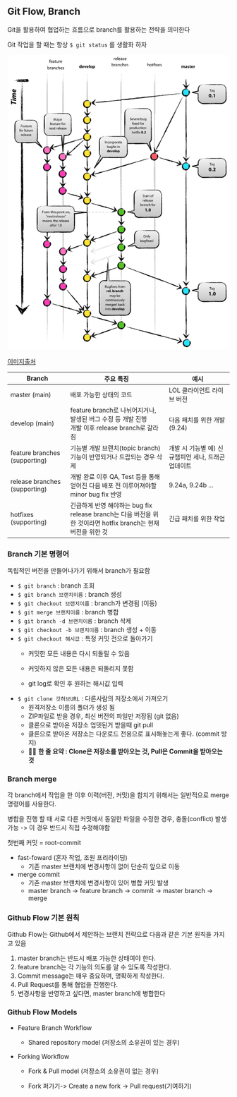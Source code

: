 ## Git Flow, Branch

Git을 활용하여 협업하는 흐름으로 branch를 활용하는 전략을 의미한다

Git 작업을 할 때는 항상 `$ git status` 를 생활화 하자

![git-model@2x](Git_Flow.assets/git-model@2x.png)

[이미지출처](https://nvie.com/posts/a-successful-git-branching-model/)

| Branch                        | 주요 특징                                                    | 예시                                                |
| ----------------------------- | ------------------------------------------------------------ | --------------------------------------------------- |
| master (main)                 | 배포 가능한 상태의 코드                                      | LOL 클라이언트 라이브 버전                          |
| develop (main)                | feature branch로 나뉘어지거나, 발생된 버그 수정 등 개발 진행 <br />개발 이후 release branch로 갈라짐 | 다음 패치를 위한 개발 (9.24)                        |
| feature branches (supporting) | 기능별 개발 브랜치(topic branch) <br />기능이 반영되거나 드랍되는 경우 삭제 | 개발 시 기능별 예) 신규챔피언 세나, 드래곤 업데이트 |
| release branches (supporting) | 개발 완료 이후 QA, Test 등을 통해 얻어진 다음 배포 전 이루어져야할 minor bug fix 반영 | 9.24a, 9.24b ...                                    |
| hotfixes (supporting)         | 긴급하게 반영 해야하는 bug fix <br />release branch는 다음 버전을 위한 것이라면 hotfix branch는 현재 버전을 위한 것 | 긴급 패치를 위한 작업                               |

### Branch 기본 명령어

독립적인 버전을 만들어나가기 위해서 branch가 필요함

- `$ git branch` : branch 조회
- `$ git branch 브랜치이름` : branch 생성
- `$ git checkout 브랜치이름` : branch가 변경됨 (이동)
- `$ git merge 브랜치이름` : branch 병합
- `$ git branch -d 브랜치이름` : branch 삭제
- `$ git checkout -b 브랜치이름` : branch 생성 + 이동
- `$ git checkout 해시값` : 특정 커밋 전으로 돌아가기
  - 커밋한 모든 내용은 다시 되돌릴 수 있음

  - 커밋하지 않은 모든 내용은 되돌리지 못함
  - git log로 확인 후 원하는 해시값 입력
- `$ git clone 깃허브URL` : 다른사람의 저장소에서 가져오기
  - 원격저장소 이름의 폴더가 생성 됨
  - ZIP파일로 받을 경우, 최신 버전의 파일만 저장됨 (git 없음)
  - 클론으로 받아온 저장소 업뎃된거 받을때 git pull
  - 클론으로 받아온 저장소는 다운로드 전용으로 표시해놓는게 좋다. (commit 방지)
  - ✍🏻 **한 줄 요약 : Clone은 저장소를 받아오는 것, Pull은 Commit을 받아오는 것**

### Branch merge

각 branch에서 작업을 한 이후 이력(버전, 커밋)을 합치기 위해서는 일반적으로 merge 명령어를 사용한다.

병합을 진행 할 때 서로 다른 커밋에서 동일한 파일을 수정한 경우, 충돌(conflict) 발생 가능 -> 이 경우 반드시 직접 수정해야함

첫번째 커밋 = root-commit

- fast-foward (혼자 작업, 조원 프리라이딩)
  - 기존 master 브랜치에 변경사항이 없어 단순히 앞으로 이동
- merge commit
  - 기존 master 브랜치에 변경사항이 있어 병합 커밋 발생
  - master branch -> feature branch -> commit -> master branch -> merge

### Github Flow 기본 원칙

Github Flow는 Github에서 제안하는 브랜치 전략으로 다음과 같은 기본 원칙을 가지고 있음

1. master branch는 반드시 배포 가능한 상태여야 한다.
2. feature branch는 각 기능의 의도를 알 수 있도록 작성한다.
3. Commit message는 매우 중요하며, 명확하게 작성한다.
4. Pull Request를 통해 협업을 진행한다.
5. 변경사항을 반영하고 싶다면, master branch에 병합한다

### Github Flow Models

- Feature Branch Workflow
  - Shared repository model (저장소의 소유권이 있는 경우)

- Forking Workflow
  - Fork & Pull model (저장소의 소유권이 없는 경우)
  
  - Fork 퍼가기-> Create a new fork -> Pull request(기여하기)

